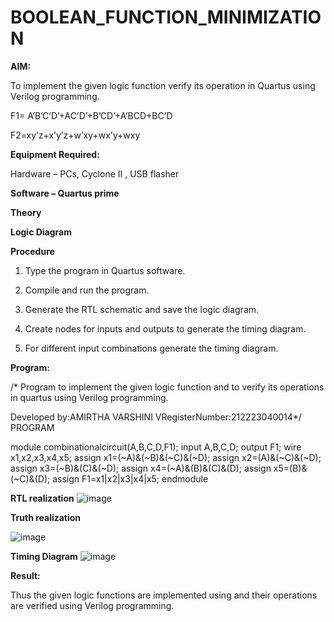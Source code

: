 # BOOLEAN_FUNCTION_MINIMIZATION

**AIM:**

To implement the given logic function verify its operation in Quartus using Verilog programming.

F1= A’B’C’D’+AC’D’+B’CD’+A’BCD+BC’D 

F2=xy’z+x’y’z+w’xy+wx’y+wxy

**Equipment Required:**

Hardware – PCs, Cyclone II , USB flasher

**Software – Quartus prime**

**Theory**

**Logic Diagram**

**Procedure**

1.	Type the program in Quartus software.

2.	Compile and run the program.

3.	Generate the RTL schematic and save the logic diagram.

4.	Create nodes for inputs and outputs to generate the timing diagram.

5.	For different input combinations generate the timing diagram.


**Program:**

/* Program to implement the given logic function and to verify its operations in quartus using Verilog programming. 

Developed by:AMIRTHA VARSHINI VRegisterNumber:212223040014*/
PROGRAM

module combinationalcircuit(A,B,C,D,F1);
input A,B,C,D;
output F1;
wire x1,x2,x3,x4,x5;
assign x1=(~A)&(~B)&(~C)&(~D);
assign x2=(A)&(~C)&(~D);
assign x3=(~B)&(C)&(~D);
assign x4=(~A)&(B)&(C)&(D);
assign x5=(B)&(~C)&(D);
assign F1=x1|x2|x3|x4|x5;
endmodule


**RTL realization**
![image](https://github.com/amirthaviswanathan05/BOOLEAN_FUNCTION_MINIMIZATION/assets/149035397/ba3fb296-87de-414a-b9bc-0640dbb651e0)

**Truth realization**

![image](https://github.com/amirthaviswanathan05/BOOLEAN_FUNCTION_MINIMIZATION/assets/149035397/0eaf4a44-ec6b-4cb3-98a9-977a128b022b)



**Timing Diagram**
![image](https://github.com/amirthaviswanathan05/BOOLEAN_FUNCTION_MINIMIZATION/assets/149035397/96226357-2f14-4c88-8d8a-541b07994317)


**Result:**

Thus the given logic functions are implemented using and their operations are verified using Verilog programming.


